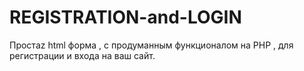 # REGISTRATION-and-LOGIN
Простаz html форма , с продуманным функционалом на PHP , для регистрации и входа на ваш сайт.
